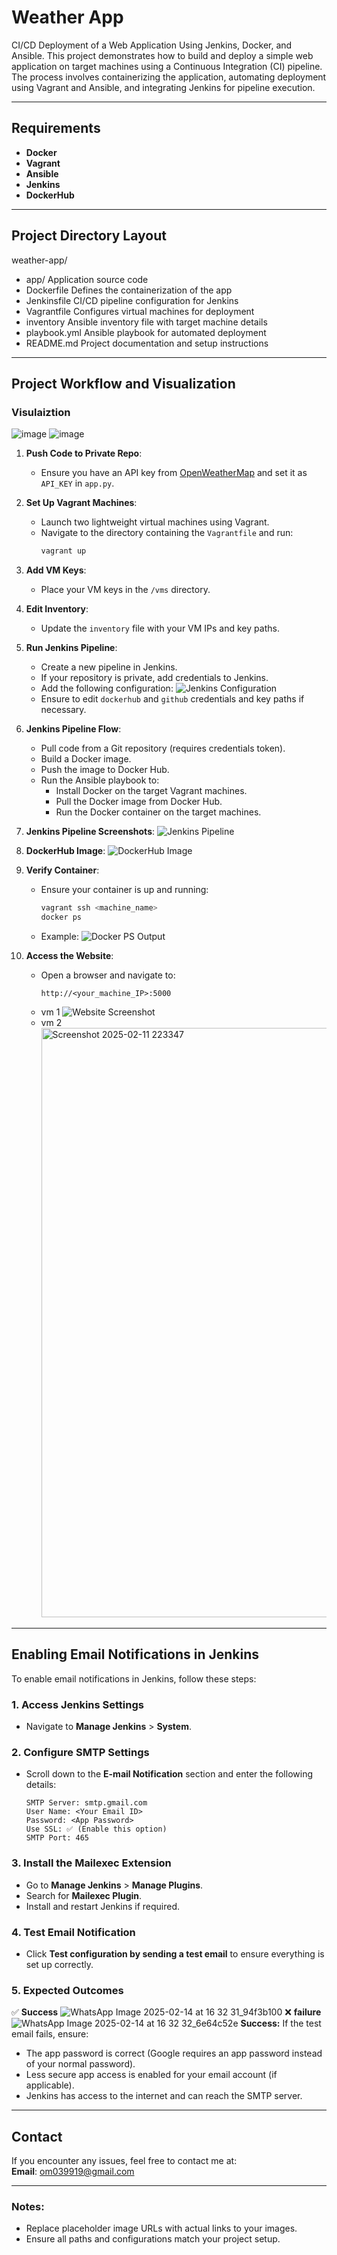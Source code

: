 # Weather App

CI/CD Deployment of a Web Application Using Jenkins, Docker, and Ansible. This project demonstrates how to build and deploy a simple web application on target machines using a Continuous Integration (CI) pipeline. The process involves containerizing the application, automating deployment using Vagrant and Ansible, and integrating Jenkins for pipeline execution.

---

## Requirements

- **Docker**
- **Vagrant**
- **Ansible**
- **Jenkins**
- **DockerHub**

---

## Project Directory Layout

weather-app/
- app/              Application source code
- Dockerfile        Defines the containerization of the app
- Jenkinsfile       CI/CD pipeline configuration for Jenkins
- Vagrantfile       Configures virtual machines for deployment
- inventory         Ansible inventory file with target machine details
- playbook.yml      Ansible playbook for automated deployment
- README.md         Project documentation and setup instructions


---

## Project Workflow and Visualization
### Visulaiztion 
![image](https://github.com/user-attachments/assets/e8195169-3059-4a2e-b44f-9df3bec07b1e)
![image](https://github.com/user-attachments/assets/e9813f1f-5316-4516-b5eb-bc7cf6b7a402)

1. **Push Code to Private Repo**:
   - Ensure you have an API key from [OpenWeatherMap](https://openweathermap.org/api) and set it as `API_KEY` in `app.py`.

2. **Set Up Vagrant Machines**:
   - Launch two lightweight virtual machines using Vagrant.
   - Navigate to the directory containing the `Vagrantfile` and run:
     ```bash
     vagrant up
     ```

3. **Add VM Keys**:
   - Place your VM keys in the `/vms` directory.

4. **Edit Inventory**:
   - Update the `inventory` file with your VM IPs and key paths.

5. **Run Jenkins Pipeline**:
   - Create a new pipeline in Jenkins.
   - If your repository is private, add credentials to Jenkins.
   - Add the following configuration:
     ![Jenkins Configuration](https://github.com/user-attachments/assets/2d2a6f93-7748-46a9-a0dd-3f030a39e07d)
   - Ensure to edit `dockerhub` and `github` credentials and key paths if necessary.

6. **Jenkins Pipeline Flow**:
   - Pull code from a Git repository (requires credentials token).
   - Build a Docker image.
   - Push the image to Docker Hub.
   - Run the Ansible playbook to:
     - Install Docker on the target Vagrant machines.
     - Pull the Docker image from Docker Hub.
     - Run the Docker container on the target machines.

7. **Jenkins Pipeline Screenshots**:
   ![Jenkins Pipeline](https://github.com/user-attachments/assets/7ee47be0-347a-4fa2-afe8-ba50c8c80a84)

8. **DockerHub Image**:
   ![DockerHub Image](https://github.com/user-attachments/assets/e8b26347-01c1-4ff1-bf88-e62e515a1d26)

9. **Verify Container**:
   - Ensure your container is up and running:
     ```bash
     vagrant ssh <machine_name>
     docker ps
     ```
   - Example:
     ![Docker PS Output](https://github.com/user-attachments/assets/1eab9480-af0b-4367-a3d2-fe6926bfe2fd)

10. **Access the Website**:
    - Open a browser and navigate to:
      ```
      http://<your_machine_IP>:5000
      ```
    - vm 1
      ![Website Screenshot](https://github.com/user-attachments/assets/0ee62dbb-1691-4a12-b2a8-2136d6ab91b6)
    - vm 2
      <img width="943" alt="Screenshot 2025-02-11 223347" src="https://github.com/user-attachments/assets/6ad93444-55ca-4471-a153-8442a48b3b55" />

---
## Enabling Email Notifications in Jenkins

To enable email notifications in Jenkins, follow these steps:

### 1. Access Jenkins Settings
- Navigate to **Manage Jenkins** > **System**.

### 2. Configure SMTP Settings
- Scroll down to the **E-mail Notification** section and enter the following details:

  ```plaintext
  SMTP Server: smtp.gmail.com
  User Name: <Your Email ID>
  Password: <App Password>
  Use SSL: ✅ (Enable this option)
  SMTP Port: 465
  ````
  
### 3. Install the Mailexec Extension
- Go to **Manage Jenkins** > **Manage Plugins**.
- Search for **Mailexec Plugin**.
- Install and restart Jenkins if required.

### 4. Test Email Notification
- Click **Test configuration by sending a test email** to ensure everything is set up correctly.

### 5. Expected Outcomes
✅ **Success**
 ![WhatsApp Image 2025-02-14 at 16 32 31_94f3b100](https://github.com/user-attachments/assets/27364c65-9d69-42fb-9e70-d173a2964095)
❌ **failure**
 ![WhatsApp Image 2025-02-14 at 16 32 32_6e64c52e](https://github.com/user-attachments/assets/9c529100-7b00-4727-80ac-eafad7ddd41d)
 **Success:**
If the test email fails, ensure:
- The app password is correct (Google requires an app password instead of your normal password).
- Less secure app access is enabled for your email account (if applicable).
- Jenkins has access to the internet and can reach the SMTP server.
---



## Contact

If you encounter any issues, feel free to contact me at:  
 **Email**: om039919@gmail.com

---

### Notes:
- Replace placeholder image URLs with actual links to your images.
- Ensure all paths and configurations match your project setup.
